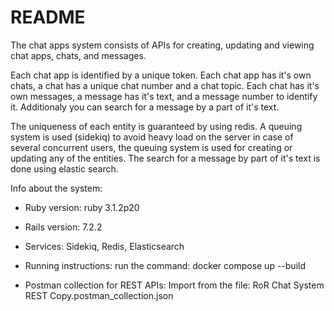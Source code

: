 # README

The chat apps system consists of APIs for creating, updating and viewing chat apps, chats, and messages.

Each chat app is identified by a unique token.
Each chat app has it's own chats, a chat has a unique chat number and a chat topic.
Each chat has it's own messages, a message has it's text, and a message number to identify it. Additionaly you can 
search for a message by a part of it's text.

The uniqueness of each entity is guaranteed by using redis.
A queuing system is used (sidekiq) to avoid heavy load on the server in case of several concurrent users,
the queuing system is used for creating or updating any of the entities.
The search for a message by part of it's text is done using elastic search.

Info about the system:

* Ruby version: ruby 3.1.2p20

* Rails version: 7.2.2

* Services: Sidekiq, Redis, Elasticsearch

* Running instructions: run the command: docker compose up --build

* Postman collection for REST APIs: Import from the file: RoR Chat System REST Copy.postman_collection.json

